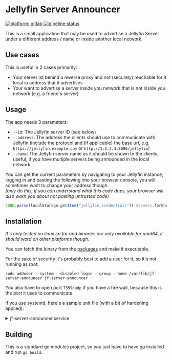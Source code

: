 # Jellyfin Server Announcer
[![platform: gitlab](https://img.shields.io/badge/gitlab-cromefire__-%23e65328?logo=gitlab)](https://gitlab.com/cromefire_/jf-server-announcer)
[![pipeline status](https://gitlab.com/cromefire_/jf-server-announcer/badges/main/pipeline.svg)](https://gitlab.com/cromefire_/jf-server-announcer/-/pipelines)

This is a small application that may be used to advertise a Jellyfin Server under a different address / name or inside another local network.

## Use cases
This is useful in 2 cases primarily:
- Your server ist behind a reverse proxy and not (securely) reachable for it local ip address that it advertises
- Your want to advertise a server inside you network that is not inside you network (e.g. a friend's server)

## Usage
The app needs 3 parameters:
- `--id`: The Jellyfin server ID (see below)
- `--address`: The address the clients should use to communicate with Jellyfin (include the protocol and (if applicable) the base url, e.g. `https://jellyfin.example.com` or `http://1.2.3.4:8006/jellyfin`)
- `--name`: The Jellyfin server name as it should be shown to the clients, useful, if you have multiple servers being announced in the local network

You can get the current parameters by navigating to your Jellyfin instance, logging in and pasting the following into your browser console, you will sometimes want to change your address though.<br>
_(only do this, if you can understand what this code does, your browser will also warn you about not pasting untrusted code)_
```javascript
JSON.parse(localStorage.getItem("jellyfin_credentials")).Servers.forEach((e, i) => console.info(`Server ${i + 1}: --id="${e.Id}" --name="${e.Name}" --address="${e.ManualAddress}"`));
```

## Installation
_It's only tested on linux so far and binaries are only available for amd64, it should word on other platforms though._

You can fetch the binary from the [packages](https://gitlab.com/cromefire_/jf-server-announcer/-/packages) and make it executable.

For the sake of security it's probably best to add a user for it, so it's not running as root:
```shell
sudo adduser --system --disabled-login --group --home /var/lib/jf-server-announcer jf-server-announcer
```

You also have to open port `7359/udp` if you have a fire wall, because this is the port it uses to communicate

If you use systemd, here's a sample unit file (with a bit of hardening applied):
<details>
<summary>jf-server-announcer.service</summary>

```unit file (systemd)
[Unit]
Description=Jellyfin Server Announcer
After=network-online.target

[Service]
Type=simple
ExecStart=/path/to/jf-server-announcer --id "..." --address "https://..." --name "..."
Restart=on-failure
RestartSec=60s

# Hardening
User=jf-server-announcer
Group=jf-server-announcer
PrivateTmp=true
ProtectSystem=strict
NoNewPrivileges=true
RestrictNamespaces=uts ipc pid user cgroup
ProtectKernelTunables=yes
ProtectKernelModules=yes
ProtectControlGroups=yes
PrivateDevices=yes
RestrictSUIDSGID=true

[Install]
WantedBy=multi-user.service
```
</details>

## Building

This is a standard go modules project, so you just have to have [go](https://golang.org) installed and run `go build`.
